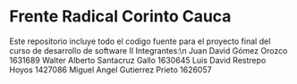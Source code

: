 # Frente Radical Corinto Cauca
Este repositorio incluye todo el codigo fuente para el proyecto final del curso de desarrollo de software II
Integrantes:\n
  Juan David Gómez Orozco         1631689
  Walter Alberto Santacruz Gallo  1630645
  Luis David Restrepo Hoyos       1427086
  Miguel Angel Gutierrez Prieto   1626057
